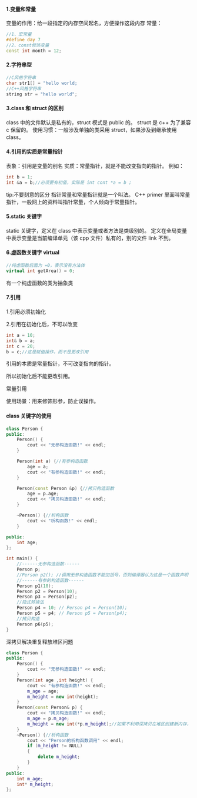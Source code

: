 #### 1.变量和常量
变量的作用：给一段指定的内存空间起名，方便操作这段内存
常量：
```C++
//1、宏常量
#define day 7
//2、const修饰变量
const int month = 12;
```

#### 2.字符串型
```C++
//C风格字符串
char str1[] = "hello world;
//C++风格字符串
string str = "hello world";
```

#### 3.class 和 struct 的区别

class 中的文件默认是私有的，struct 模式是 public 的。
struct 是 c++ 为了兼容 c 保留的。
使用习惯：一般涉及单独的类采用 struct，如果涉及到继承使用 class。

#### 4.引用的实质是常量指针 
表象：引用是变量的别名
实质：常量指针，就是不能改变指向的指针。
例如：
```c++
int b = 1;
int &a = b;//必须要有初值，实际是 int cont *a = b ;
```
tip:不要刻意的区分 指针常量和常量指针就是一个叫法。 C++ primer 里面叫常量指针，一般网上的资料叫指针常量，个人倾向于常量指针。

#### 5.static 关键字
static 关键字，定义在 class 中表示变量或者方法是类级别的。
定义在全局变量中表示变量是当前编译单元（该 cpp 文件）私有的，别的文件 link 不到。

#### 6.虚函数关键字 virtual
```C++
//纯虚函数后面为 =0，表示没有方法体
virtual int getArea() = 0;
```
有一个纯虚函数的类为抽象类

#### 7.引用

1.引用必须初始化

2.引用在初始化后，不可以改变

```C++
int a = 10;
int& b = a;
int c = 20;
b = c;//这是赋值操作，而不是更改引用
```

引用的本质是常量指针，不可改变指向的指针。

所以初始化后不能更改引用。

常量引用

使用场景：用来修饰形参，防止误操作。

#### class 关键字的使用
```C++
class Person {
public:
    Person() {
        cout << "无参构造函数!" << endl;
    }

    Person(int a) {//有参构造函数
        age = a;
        cout << "有参构造函数!" << endl;
    }

    Person(const Person &p) {//拷贝构造函数
        age = p.age;
        cout << "拷贝构造函数!" << endl;
    }

    ~Person() {//析构函数
        cout << "析构函数!" << endl;
    }

public:
    int age;
};

int main() {
    //------无参构造函数------
    Person p;
    //Person p2(); //调用无参构造函数不能加括号，否则编译器认为这是一个函数声明
    //------有参的构造函数------
    Person p1(10);
    Person p2 = Person(10);
    Person p3 = Person(p2);
    //隐式转换法
    Person p4 = 10; // Person p4 = Person(10);
    Person p5 = p4; // Person p5 = Person(p4);
    //拷贝构造
    Person p6(p5); 
}
```
深拷贝解决重复释放堆区问题

```C++
class Person {
public:
    Person() {
        cout << "无参构造函数!" << endl;
    }
    Person(int age ,int height) {
        cout << "有参构造函数!" << endl;
        m_age = age;
        m_height = new int(height);
    }
    Person(const Person& p) {
        cout << "拷贝构造函数!" << endl;
        m_age = p.m_age;
        m_height = new int(*p.m_height);//如果不利用深拷贝在堆区创建新内存，会导致浅拷贝带来的重复释放堆区问题
    }
    ~Person() {//析构函数
        cout << "Person的析构函数调用" << endl;
        if (m_height != NULL)
        {
            delete m_height;
        }
    }
public:
    int m_age;
    int* m_height;
};
```






